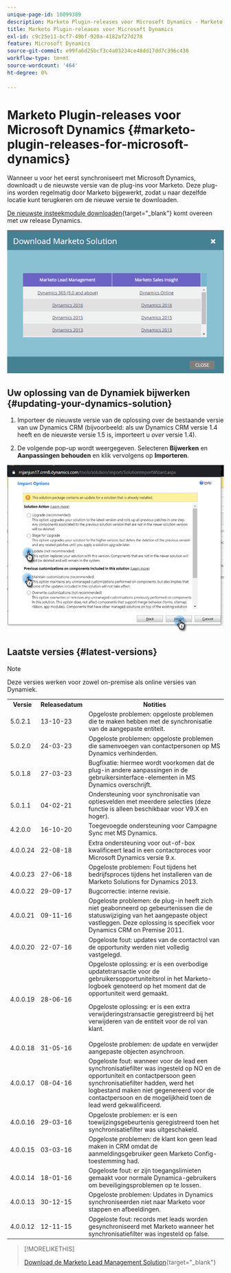 ```yaml
---
unique-page-id: 10099389
description: Marketo Plugin-releases voor Microsoft Dynamics - Marketo Docs - Productdocumentatie
title: Marketo Plugin-releases voor Microsoft Dynamics
exl-id: c9c25e11-bcf7-49bf-920a-4182af27d278
feature: Microsoft Dynamics
source-git-commit: e99fa6d25bcf3c4a03234ce48dd17dd7c396c430
workflow-type: tm+mt
source-wordcount: '464'
ht-degree: 0%

---
```


# Marketo Plugin-releases voor Microsoft Dynamics {#marketo-plugin-releases-for-microsoft-dynamics}

Wanneer u voor het eerst synchroniseert met Microsoft Dynamics, downloadt u de nieuwste versie van de plug-ins voor Marketo. Deze plug-ins worden regelmatig door Marketo bijgewerkt, zodat u naar dezelfde locatie kunt terugkeren om de nieuwe versie te downloaden.

[De nieuwste insteekmodule downloaden](/help/marketo/product-docs/crm-sync/microsoft-dynamics-sync/sync-setup/download-the-marketo-lead-management-solution.md){target="_blank"} komt overeen met uw release Dynamics.

![](assets/marketo-plugin-releases-for-microsoft-dynamics-1.png)

## Uw oplossing van de Dynamiek bijwerken {#updating-your-dynamics-solution}

1. Importeer de nieuwste versie van de oplossing over de bestaande versie van uw Dynamics CRM (bijvoorbeeld: als uw Dynamics CRM versie 1.4 heeft en de nieuwste versie 1.5 is, importeert u _over_ versie 1.4).

1. De volgende pop-up wordt weergegeven. Selecteren **Bijwerken** en **Aanpassingen behouden** en klik vervolgens op **Importeren**.

![](assets/marketo-plugin-releases-for-microsoft-dynamics-2.png)

## Laatste versies {#latest-versions}

>[!NOTE]
>
>Deze versies werken voor zowel on-premise als online versies van Dynamiek.

<table> 
 <tbody> 
  <tr> 
   <th colspan="1">Versie</th> 
   <th colspan="1">Releasedatum</th> 
   <th>Notities</th> 
  </tr>
  <tr> 
   <td colspan="1">5.0.2.1</td> 
   <td colspan="1">13-10-23</td> 
   <td colspan="1">Opgeloste problemen: opgeloste problemen die te maken hebben met de synchronisatie van de aangepaste entiteit.</td> 
  </tr> 
  <tr> 
   <td colspan="1">5.0.2.0</td> 
   <td colspan="1">24-03-23</td> 
   <td colspan="1">Opgeloste problemen: opgeloste problemen die samenvoegen van contactpersonen op MS Dynamics verhinderden.</td> 
  </tr> 
  <tr> 
   <td colspan="1">5.0.1.8</td> 
   <td colspan="1">27-03-23</td> 
   <td colspan="1">Bugfixatie: hiermee wordt voorkomen dat de plug-in andere aanpassingen in de gebruikersinterface-elementen in MS Dynamics overschrijft.</td> 
  </tr> 
  <tr> 
   <td colspan="1">5.0.1.1</td> 
   <td colspan="1">04-02-21</td> 
   <td colspan="1">Ondersteuning voor synchronisatie van optiesvelden met meerdere selecties (deze functie is alleen beschikbaar voor V9.X en hoger).</td> 
  </tr> 
  <tr> 
   <td colspan="1">4.2.0.0</td> 
   <td colspan="1">16-10-20</td> 
   <td colspan="1">Toegevoegde ondersteuning voor Campagne Sync met MS Dynamics.</td> 
  </tr> 
  <tr> 
   <td colspan="1">4.0.0.24</td> 
   <td colspan="1">22-08-18</td> 
   <td colspan="1">Extra ondersteuning voor out-of-box kwalificeert lead in een contactproces voor Microsoft Dynamics versie 9.x.</td> 
  </tr> 
  <tr> 
   <td colspan="1">4.0.0.23</td> 
   <td colspan="1">27-06-18</td> 
   <td colspan="1">Opgeloste problemen: Fout tijdens het bedrijfsproces tijdens het installeren van de Marketo Solutions for Dynamics 2013.</td> 
  </tr> 
  <tr> 
   <td colspan="1">4.0.0.22</td> 
   <td colspan="1">29-09-17</td> 
   <td colspan="1">Bugcorrectie: interne revisie.</td> 
  </tr> 
  <tr> 
   <td colspan="1"><p>4.0.0.21</p></td> 
   <td colspan="1">09-11-16</td> 
   <td colspan="1">Opgeloste problemen: de plug-in heeft zich niet geabonneerd op gebeurtenissen die de statuswijziging van het aangepaste object vastleggen. Deze oplossing is specifiek voor Dynamics CRM on Premise 2011.</td> 
  </tr> 
  <tr> 
   <td colspan="1">4.0.0.20</td> 
   <td colspan="1">22-07-16</td> 
   <td colspan="1">Opgeloste fout: updates van de contactrol van de opportunity werden niet volledig vastgelegd.</td> 
  </tr> 
  <tr> 
   <td colspan="1">4.0.0.19</td> 
   <td colspan="1">28-06-16</td> 
   <td colspan="1">Opgeloste oplossing: er is een overbodige updatetransactie voor de gebruikersopportuniteitsrol in het Marketo-logboek genoteerd op het moment dat de opportuniteit werd gemaakt.<p>Opgeloste oplossing: er is een extra verwijderingstransactie geregistreerd bij het verwijderen van de entiteit voor de rol van klant.</td> 
  </tr> 
  <tr> 
   <td colspan="1">4.0.0.18</td> 
   <td colspan="1">31-05-16</td> 
   <td colspan="1">Opgeloste problemen: de update en verwijder aangepaste objecten asynchroon.</td> 
  </tr> 
  <tr> 
   <td colspan="1">4.0.0.17</td> 
   <td colspan="1">08-04-16</td> 
   <td colspan="1">Opgeloste fout: wanneer voor de lead een synchronisatiefilter was ingesteld op NO en de opportuniteit en contactpersoon geen synchronisatiefilter hadden, werd het logbestand maken niet gegenereerd voor de contactpersoon en de mogelijkheid toen de lead werd gekwalificeerd.</td> 
  </tr> 
  <tr> 
   <td colspan="1">4.0.0.16</td> 
   <td colspan="1">29-03-16</td> 
   <td>Opgeloste problemen: er is een toewijzingsgebeurtenis geregistreerd toen het synchronisatiefilter was uitgeschakeld.</td> 
  </tr> 
  <tr> 
   <td colspan="1">4.0.0.15</td> 
   <td colspan="1">03-03-16</td> 
   <td colspan="1">Opgeloste problemen: de klant kon geen lead maken in CRM omdat de aanmeldingsgebruiker geen Marketo Config-toestemming had.</td> 
  </tr> 
  <tr> 
   <td colspan="1">4.0.0.14</td> 
   <td colspan="1">18-01-16</td> 
   <td colspan="1">Opgeloste fout: er zijn toegangslimieten gemaakt voor normale Dynamica-gebruikers om beveiligingsproblemen op te lossen.</td> 
  </tr> 
  <tr> 
   <td colspan="1">4.0.0.13</td> 
   <td colspan="1">30-12-15</td> 
   <td>Opgeloste problemen: Updates in Dynamics synchroniseerden niet naar Marketo voor stappen en afbeeldingen.</td> 
  </tr> 
  <tr> 
   <td colspan="1">4.0.0.12</td> 
   <td colspan="1">12-11-15</td> 
   <td colspan="1">Opgeloste fout: records met leads worden gesynchroniseerd met Marketo wanneer het synchronisatiefilter was ingesteld op false.</td> 
  </tr> 
 </tbody> 
</table>

>[!MORELIKETHIS]
>
>[Download de Marketo Lead Management Solution](/help/marketo/product-docs/crm-sync/microsoft-dynamics-sync/sync-setup/download-the-marketo-lead-management-solution.md){target="_blank"}
